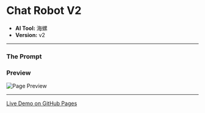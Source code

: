# Chat Robot V2

* **AI Tool:** 海螺
* **Version:** v2

---

### The Prompt

>

### Preview

![Page Preview](./preview.png)

---

[Live Demo on GitHub Pages](https://your-username.github.io/AI-Frontend-Gallery/海螺/chat-robot-v2/)
